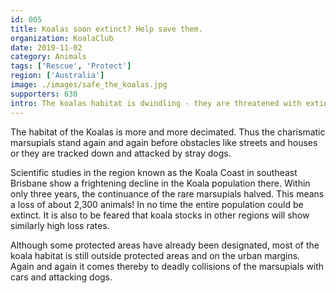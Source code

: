 ```yaml
---
id: 005
title: Koalas soon extinct? Help save them.
organization: KoalaClub
date: 2019-11-02
category: Animals
tags: ['Rescue', 'Protect']
region: ['Australia']
image: ./images/safe_the_koalas.jpg
supporters: 630
intro: The koalas habitat is dwindling - they are threatened with extinction. The KOS is committed to the protection of koalas, e.g. with tree planting campaigns to reforest their habitat. Please support our work!
---
```


The habitat of the Koalas is more and more decimated. Thus the charismatic marsupials stand again and again before obstacles like streets and houses or they are tracked down and attacked by stray dogs.

Scientific studies in the region known as the Koala Coast in southeast Brisbane show a frightening decline in the Koala population there. Within only three years, the continuance of the rare marsupials halved. This means a loss of about 2,300 animals! In no time the entire population could be extinct. It is also to be feared that koala stocks in other regions will show similarly high loss rates.

Although some protected areas have already been designated, most of the koala habitat is still outside protected areas and on the urban margins. Again and again it comes thereby to deadly collisions of the marsupials with cars and attacking dogs.

